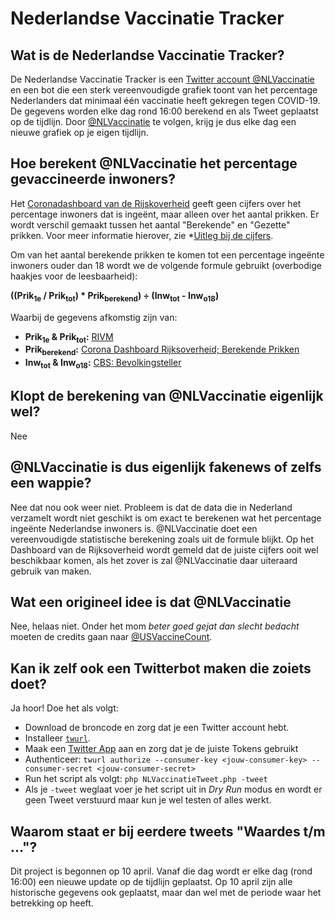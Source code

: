 # Nederlandse Vaccinatie Tracker

## Wat is de Nederlandse Vaccinatie Tracker?
De Nederlandse Vaccinatie Tracker is een [Twitter account @NLVaccinatie](https://twitter.com/NLVaccinatie) en een bot die een sterk vereenvoudigde grafiek toont van het percentage Nederlanders dat minimaal één vaccinatie heeft gekregen tegen COVID-19. De gegevens worden elke dag rond 16:00 berekend en als Tweet geplaatst op de tijdlijn. Door [@NLVaccinatie](https://twitter.com/NLVaccinatie) te volgen, krijg je dus elke dag een nieuwe grafiek op je eigen tijdlijn.

## Hoe berekent @NLVaccinatie het percentage gevaccineerde inwoners?
Het [Coronadashboard van de Rijskoverheid](https://coronadashboard.rijksoverheid.nl/) geeft geen cijfers over het percentage inwoners dat is ingeënt, maar alleen over het aantal prikken. Er wordt verschil gemaakt tussen het aantal "Berekende" en "Gezette" prikken. Voor meer informatie hierover, zie *[Uitleg bij de cijfers](https://coronadashboard.rijksoverheid.nl/verantwoording#vaccinatie).

Om van het aantal berekende prikken te komen tot een percentage ingeënte inwoners ouder dan 18 wordt we de volgende formule gebruikt (overbodige haakjes voor de leesbaarheid):

**((Prik<sub>1e</sub> / Prik<sub>tot</sub>) * Prik<sub>berekend</sub>) ÷ (Inw<sub>tot</sub> - Inw<sub>o18</sub>)**

Waarbij de gegevens afkomstig zijn van:
- **Prik<sub>1e</sub> &amp; Prik<sub>tot</sub>:** [RIVM](https://www.rivm.nl/covid-19-vaccinatie/cijfers-vaccinatieprogramma)
- **Prik<sub>berekend</sub>:** [Corona Dashboard Rijksoverheid; Berekende Prikken](https://coronadashboard.rijksoverheid.nl/landelijk/vaccinaties)
- **Inw<sub>tot</sub> & Inw<sub>o18</sub>:** [CBS: Bevolkingsteller](https://www.cbs.nl/nl-nl/visualisaties/dashboard-bevolking/bevolkingsteller/)

## Klopt de berekening van @NLVaccinatie eigenlijk wel?
Nee

## @NLVaccinatie is dus eigenlijk fakenews of zelfs een wappie?
Nee dat nou ook weer niet. Probleem is dat de data die in Nederland verzamelt wordt niet geschikt is om exact te berekenen wat het percentage ingeënte Nederlandse inwoners is. @NLVaccinatie doet een vereenvoudigde statistische berekening zoals uit de formule blijkt. Op het Dashboard van de Rijksoverheid wordt gemeld dat de juiste cijfers ooit wel beschikbaar komen, als het zover is zal @NLVaccinatie daar uiteraard gebruik van maken.

## Wat een origineel idee is dat @NLVaccinatie
Nee, helaas niet. Onder het mom *beter goed gejat dan slecht bedacht* moeten de credits gaan naar [@USVaccineCount](https://twitter.com/USVaccineCount).

## Kan ik zelf ook een Twitterbot maken die zoiets doet?
Ja hoor! Doe het als volgt:
- Download de broncode en zorg dat je een Twitter account hebt.
- Installeer [`twurl`](https://github.com/twitter/twurl). 
- Maak een [Twitter App](https://developer.twitter.com/en/docs/apps/overview) aan en zorg dat je de juiste Tokens gebruikt
- Authenticeer: `twurl authorize --consumer-key <jouw-consumer-key> --consumer-secret <jouw-consumer-secret>`
- Run het script als volgt: `php NLVaccinatieTweet.php -tweet`
- Als je `-tweet` weglaat voer je het script uit in *Dry Run* modus en wordt er geen Tweet verstuurd maar kun je wel testen of alles werkt.

## Waarom staat er bij eerdere tweets "Waardes t/m ..."?
Dit project is begonnen op 10 april. Vanaf die dag wordt er elke dag (rond 16:00) een nieuwe update op de tijdlijn geplaatst. Op 10 april zijn alle historische gegevens ook geplaatst, maar dan wel met de periode waar het betrekking op heeft.